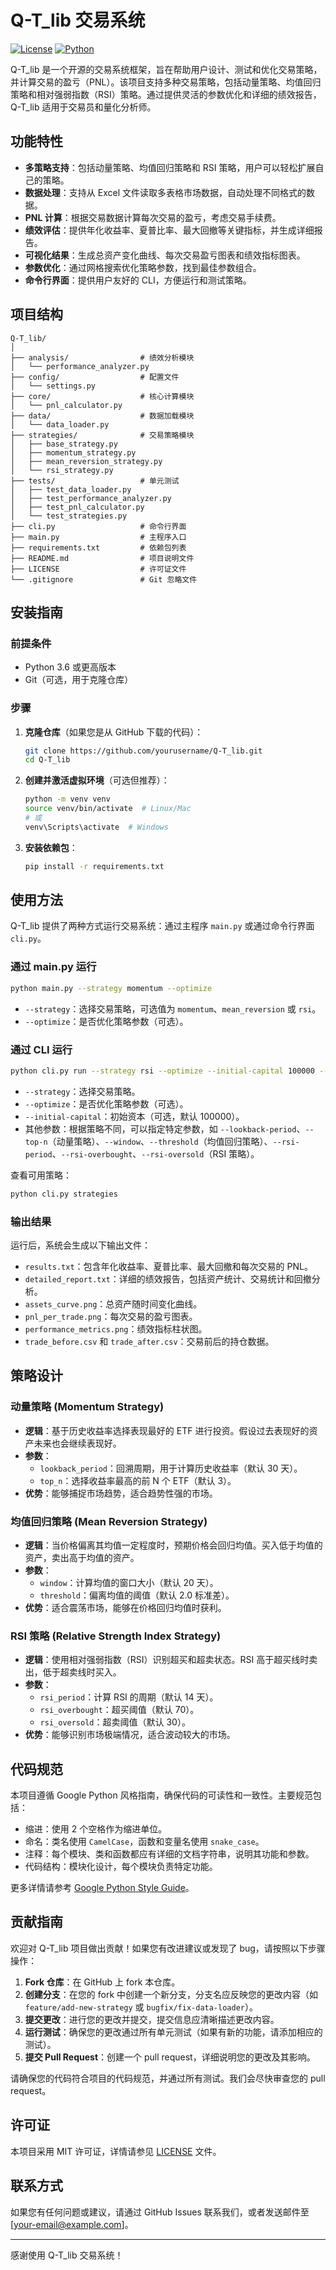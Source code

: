 # Q-T_lib 交易系统

[![License](https://img.shields.io/badge/license-MIT-blue.svg)](https://github.com/yourusername/Q-T_lib/blob/main/LICENSE)
[![Python](https://img.shields.io/badge/python-3.6%2B-blue.svg)](https://www.python.org/downloads/)

Q-T_lib 是一个开源的交易系统框架，旨在帮助用户设计、测试和优化交易策略，并计算交易的盈亏（PNL）。该项目支持多种交易策略，包括动量策略、均值回归策略和相对强弱指数（RSI）策略。通过提供灵活的参数优化和详细的绩效报告，Q-T_lib 适用于交易员和量化分析师。

## 功能特性

- **多策略支持**：包括动量策略、均值回归策略和 RSI 策略，用户可以轻松扩展自己的策略。
- **数据处理**：支持从 Excel 文件读取多表格市场数据，自动处理不同格式的数据。
- **PNL 计算**：根据交易数据计算每次交易的盈亏，考虑交易手续费。
- **绩效评估**：提供年化收益率、夏普比率、最大回撤等关键指标，并生成详细报告。
- **可视化结果**：生成总资产变化曲线、每次交易盈亏图表和绩效指标图表。
- **参数优化**：通过网格搜索优化策略参数，找到最佳参数组合。
- **命令行界面**：提供用户友好的 CLI，方便运行和测试策略。

## 项目结构

```
Q-T_lib/
│
├── analysis/                # 绩效分析模块
│   └── performance_analyzer.py
├── config/                  # 配置文件
│   └── settings.py
├── core/                    # 核心计算模块
│   └── pnl_calculator.py
├── data/                    # 数据加载模块
│   └── data_loader.py
├── strategies/              # 交易策略模块
│   ├── base_strategy.py
│   ├── momentum_strategy.py
│   ├── mean_reversion_strategy.py
│   └── rsi_strategy.py
├── tests/                   # 单元测试
│   ├── test_data_loader.py
│   ├── test_performance_analyzer.py
│   ├── test_pnl_calculator.py
│   └── test_strategies.py
├── cli.py                   # 命令行界面
├── main.py                  # 主程序入口
├── requirements.txt         # 依赖包列表
├── README.md                # 项目说明文件
├── LICENSE                  # 许可证文件
└── .gitignore               # Git 忽略文件
```

## 安装指南

### 前提条件

- Python 3.6 或更高版本
- Git（可选，用于克隆仓库）

### 步骤

1. **克隆仓库**（如果您是从 GitHub 下载的代码）：
   ```bash
   git clone https://github.com/yourusername/Q-T_lib.git
   cd Q-T_lib
   ```

2. **创建并激活虚拟环境**（可选但推荐）：
   ```bash
   python -m venv venv
   source venv/bin/activate  # Linux/Mac
   # 或
   venv\Scripts\activate  # Windows
   ```

3. **安装依赖包**：
   ```bash
   pip install -r requirements.txt
   ```

## 使用方法

Q-T_lib 提供了两种方式运行交易系统：通过主程序 `main.py` 或通过命令行界面 `cli.py`。

### 通过 main.py 运行

```bash
python main.py --strategy momentum --optimize
```

- `--strategy`：选择交易策略，可选值为 `momentum`、`mean_reversion` 或 `rsi`。
- `--optimize`：是否优化策略参数（可选）。

### 通过 CLI 运行

```bash
python cli.py run --strategy rsi --optimize --initial-capital 100000 --rsi-period 14 --rsi-overbought 70 --rsi-oversold 30
```

- `--strategy`：选择交易策略。
- `--optimize`：是否优化策略参数（可选）。
- `--initial-capital`：初始资本（可选，默认 100000）。
- 其他参数：根据策略不同，可以指定特定参数，如 `--lookback-period`、`--top-n`（动量策略）、`--window`、`--threshold`（均值回归策略）、`--rsi-period`、`--rsi-overbought`、`--rsi-oversold`（RSI 策略）。

查看可用策略：

```bash
python cli.py strategies
```

### 输出结果

运行后，系统会生成以下输出文件：
- `results.txt`：包含年化收益率、夏普比率、最大回撤和每次交易的 PNL。
- `detailed_report.txt`：详细的绩效报告，包括资产统计、交易统计和回撤分析。
- `assets_curve.png`：总资产随时间变化曲线。
- `pnl_per_trade.png`：每次交易的盈亏图表。
- `performance_metrics.png`：绩效指标柱状图。
- `trade_before.csv` 和 `trade_after.csv`：交易前后的持仓数据。

## 策略设计

### 动量策略 (Momentum Strategy)

- **逻辑**：基于历史收益率选择表现最好的 ETF 进行投资。假设过去表现好的资产未来也会继续表现好。
- **参数**：
  - `lookback_period`：回溯周期，用于计算历史收益率（默认 30 天）。
  - `top_n`：选择收益率最高的前 N 个 ETF（默认 3）。
- **优势**：能够捕捉市场趋势，适合趋势性强的市场。

### 均值回归策略 (Mean Reversion Strategy)

- **逻辑**：当价格偏离其均值一定程度时，预期价格会回归均值。买入低于均值的资产，卖出高于均值的资产。
- **参数**：
  - `window`：计算均值的窗口大小（默认 20 天）。
  - `threshold`：偏离均值的阈值（默认 2.0 标准差）。
- **优势**：适合震荡市场，能够在价格回归均值时获利。

### RSI 策略 (Relative Strength Index Strategy)

- **逻辑**：使用相对强弱指数（RSI）识别超买和超卖状态。RSI 高于超买线时卖出，低于超卖线时买入。
- **参数**：
  - `rsi_period`：计算 RSI 的周期（默认 14 天）。
  - `rsi_overbought`：超买阈值（默认 70）。
  - `rsi_oversold`：超卖阈值（默认 30）。
- **优势**：能够识别市场极端情况，适合波动较大的市场。

## 代码规范

本项目遵循 Google Python 风格指南，确保代码的可读性和一致性。主要规范包括：
- 缩进：使用 2 个空格作为缩进单位。
- 命名：类名使用 `CamelCase`，函数和变量名使用 `snake_case`。
- 注释：每个模块、类和函数都应有详细的文档字符串，说明其功能和参数。
- 代码结构：模块化设计，每个模块负责特定功能。

更多详情请参考 [Google Python Style Guide](https://zh-google-styleguide.readthedocs.io/en/latest/google-python-styleguide/python_style_rules.html)。

## 贡献指南

欢迎对 Q-T_lib 项目做出贡献！如果您有改进建议或发现了 bug，请按照以下步骤操作：

1. **Fork 仓库**：在 GitHub 上 fork 本仓库。
2. **创建分支**：在您的 fork 中创建一个新分支，分支名应反映您的更改内容（如 `feature/add-new-strategy` 或 `bugfix/fix-data-loader`）。
3. **提交更改**：进行您的更改并提交，提交信息应清晰描述更改内容。
4. **运行测试**：确保您的更改通过所有单元测试（如果有新的功能，请添加相应的测试）。
5. **提交 Pull Request**：创建一个 pull request，详细说明您的更改及其影响。

请确保您的代码符合项目的代码规范，并通过所有测试。我们会尽快审查您的 pull request。

## 许可证

本项目采用 MIT 许可证，详情请参见 [LICENSE](LICENSE) 文件。

## 联系方式

如果您有任何问题或建议，请通过 GitHub Issues 联系我们，或者发送邮件至 [your-email@example.com]。

---

感谢使用 Q-T_lib 交易系统！
